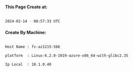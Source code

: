 
   
#### This Page Create at:

```bash

2024-02-14 - 08:57:33 UTC

```

#### Create By Machine:

```bash

Host Name : fv-az1215-566

platform  : Linux-6.2.0-1019-azure-x86_64-with-glibc2.35

Ip Local  : 10.1.0.40

```


